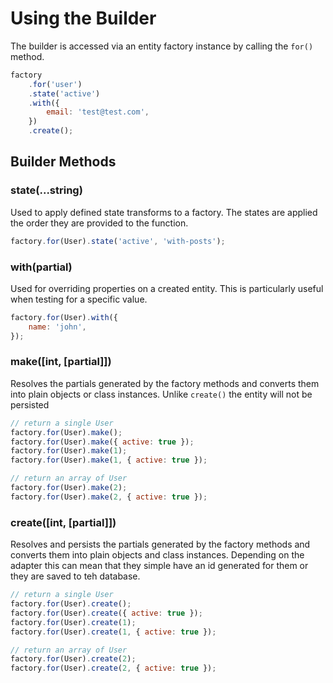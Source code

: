 # Using the Builder

The builder is accessed via an entity factory instance by calling the `for()`
method.

```javascript
factory
    .for('user')
    .state('active')
    .with({
        email: 'test@test.com',
    })
    .create();
```

## Builder Methods

### state(...string)

Used to apply defined state transforms to a factory. The states are applied the order they are provided to the function.

```javascript
factory.for(User).state('active', 'with-posts');
```

### with(partial)

Used for overriding properties on a created entity. This is particularly useful
when testing for a specific value.

```javascript
factory.for(User).with({
    name: 'john',
});
```

### make([int, [partial]])

Resolves the partials generated by the factory methods and converts them into
plain objects or class instances. Unlike `create()` the entity will not be
persisted

```javascript
// return a single User
factory.for(User).make();
factory.for(User).make({ active: true });
factory.for(User).make(1);
factory.for(User).make(1, { active: true });

// return an array of User
factory.for(User).make(2);
factory.for(User).make(2, { active: true });
```

### create([int, [partial]])

Resolves and persists the partials generated by the factory methods and converts
them into plain objects and class instances. Depending on the adapter this can
mean that they simple have an id generated for them or they are saved to teh
database.

```javascript
// return a single User
factory.for(User).create();
factory.for(User).create({ active: true });
factory.for(User).create(1);
factory.for(User).create(1, { active: true });

// return an array of User
factory.for(User).create(2);
factory.for(User).create(2, { active: true });
```
